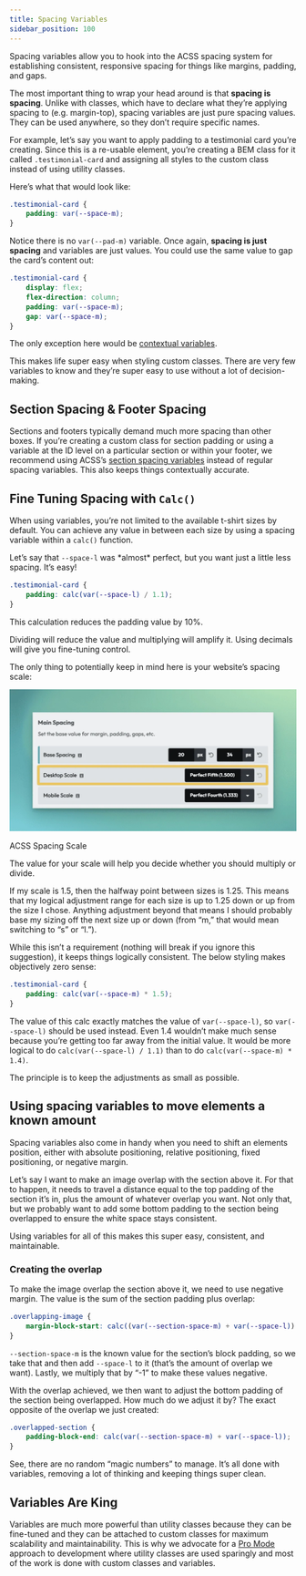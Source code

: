 ```yaml
---
title: Spacing Variables
sidebar_position: 100
---
```


Spacing variables allow you to hook into the ACSS spacing system for establishing consistent, responsive spacing for things like margins, padding, and gaps.

The most important thing to wrap your head around is that **spacing is spacing**. Unlike with classes, which have to declare what they’re applying spacing to (e.g. margin-top), spacing variables are just pure spacing values. They can be used anywhere, so they don’t require specific names.

For example, let’s say you want to apply padding to a testimonial card you’re creating. Since this is a re-usable element, you’re creating a BEM class for it called `.testimonial-card` and assigning all styles to the custom class instead of using utility classes.

Here’s what that would look like:

```CSS
.testimonial-card {
    padding: var(--space-m);
}
```

Notice there is no `var(--pad-m)` variable. Once again, **spacing is just spacing** and variables are just values. You could use the same value to gap the card’s content out:

```CSS
.testimonial-card {
    display: flex;
    flex-direction: column;
    padding: var(--space-m);
    gap: var(--space-m);
}
```

The only exception here would be [contextual variables](https://automaticcss.com/docs/contextual-spacing/).

This makes life super easy when styling custom classes. There are very few variables to know and they’re super easy to use without a lot of decision-making.

## Section Spacing & Footer Spacing

Sections and footers typically demand much more spacing than other boxes. If you’re creating a custom class for section padding or using a variable at the ID level on a particular section or within your footer, we recommend using ACSS’s [section spacing variables](https://automaticcss.com/docs/section-spacing-variables/) instead of regular spacing variables. This also keeps things contextually accurate.

## Fine Tuning Spacing with `Calc()`

When using variables, you’re not limited to the available t-shirt sizes by default. You can achieve any value in between each size by using a spacing variable within a `calc()` function.

Let’s say that `--space-l` was \*almost\* perfect, but you want just a little less spacing. It’s easy!

```CSS
.testimonial-card {
    padding: calc(var(--space-l) / 1.1);
}
```

This calculation reduces the padding value by 10%.

Dividing will reduce the value and multiplying will amplify it. Using decimals will give you fine-tuning control.

The only thing to potentially keep in mind here is your website’s spacing scale:

![ACSS Spacing Scale](img/spacing-scale.webp)

ACSS Spacing Scale

The value for your scale will help you decide whether you should multiply or divide.

If my scale is 1.5, then the halfway point between sizes is 1.25. This means that my logical adjustment range for each size is up to 1.25 down or up from the size I chose. Anything adjustment beyond that means I should probably base my sizing off the next size up or down (from “m,” that would mean switching to “s” or “l.”).

While this isn’t a requirement (nothing will break if you ignore this suggestion), it keeps things logically consistent. The below styling makes objectively zero sense:

```CSS
.testimonial-card {
    padding: calc(var(--space-m) * 1.5);
}
```

The value of this calc exactly matches the value of `var(--space-l)`, so `var(--space-l)` should be used instead. Even 1.4 wouldn’t make much sense because you’re getting too far away from the initial value. It would be more logical to do `calc(var(--space-l) / 1.1)` than to do `calc(var(--space-m) * 1.4)`.

The principle is to keep the adjustments as small as possible.

## Using spacing variables to move elements a known amount

Spacing variables also come in handy when you need to shift an elements position, either with absolute positioning, relative positioning, fixed positioning, or negative margin.

Let’s say I want to make an image overlap with the section above it. For that to happen, it needs to travel a distance equal to the top padding of the section it’s in, plus the amount of whatever overlap you want. Not only that, but we probably want to add some bottom padding to the section being overlapped to ensure the white space stays consistent.

Using variables for all of this makes this super easy, consistent, and maintainable.

### Creating the overlap

To make the image overlap the section above it, we need to use negative margin. The value is the sum of the section padding plus overlap:

```CSS
.overlapping-image {
    margin-block-start: calc((var(--section-space-m) + var(--space-l)) * -1);
}
```

`--section-space-m` is the known value for the section’s block padding, so we take that and then add `--space-l` to it (that’s the amount of overlap we want). Lastly, we multiply that by “-1” to make these values negative.

With the overlap achieved, we then want to adjust the bottom padding of the section being overlapped. How much do we adjust it by? The exact opposite of the overlap we just created:

```CSS
.overlapped-section {
    padding-block-end: calc(var(--section-space-m) + var(--space-l));
}
```

See, there are no random “magic numbers” to manage. It’s all done with variables, removing a lot of thinking and keeping things super clean.

## Variables Are King

Variables are much more powerful than utility classes because they can be fine-tuned and they can be attached to custom classes for maximum scalability and maintainability. This is why we advocate for a [Pro Mode](https://automaticcss.com/docs/pro-mode/) approach to development where utility classes are used sparingly and most of the work is done with custom classes and variables.
